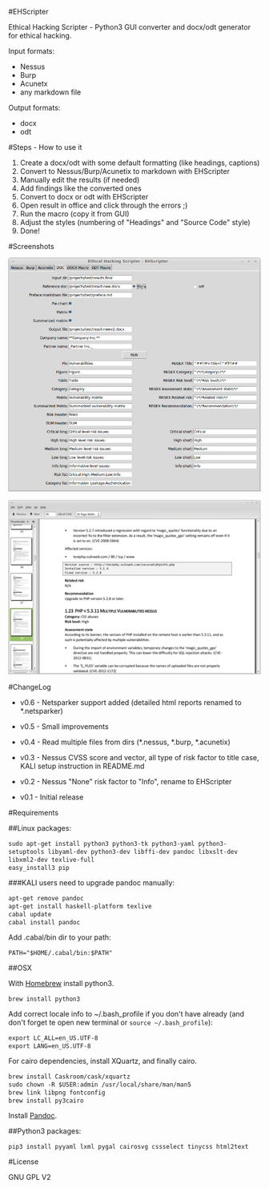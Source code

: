 #EHScripter

Ethical Hacking Scripter - Python3 GUI converter and docx/odt generator for ethical hacking.

Input formats:
- Nessus 
- Burp 
- Acunetx
- any markdown file

Output formats:
- docx
- odt


#Steps - How to use it

1. Create a docx/odt with some default formatting (like headings, captions)
2. Convert to Nessus/Burp/Acunetix to markdown with EHScripter
3. Manually edit the results (if needed)
4. Add findings like the converted ones
5. Convert to docx or odt with EHScripter
6. Open result in office and click through the errors ;)
7. Run the macro (copy it from GUI)
8. Adjust the styles (numbering of "Headings" and "Source Code" style)
9. Done!

#Screenshots

![GUI](screenshots/gui.png)

![Result sample](screenshots/sample.png)


#ChangeLog

- v0.6 - Netsparker support added (detailed html reports renamed to *.netsparker)

- v0.5 - Small improvements

- v0.4 - Read multiple files from dirs (*.nessus, *.burp, *.acunetix)

- v0.3 - Nessus CVSS score and vector, all type of risk factor to title case, KALI setup instruction in README.md

- v0.2 - Nessus "None" risk factor to "Info", rename to EHScripter

- v0.1 - Initial release

#Requirements

##Linux packages:

    sudo apt-get install python3 python3-tk python3-yaml python3-setuptools libyaml-dev python3-dev libffi-dev pandoc libxslt-dev libxml2-dev texlive-full
    easy_install3 pip

###KALI users need to upgrade pandoc manually:

    apt-get remove pandoc
    apt-get install haskell-platform texlive
    cabal update
    cabal install pandoc

Add .cabal/bin dir to your path:
    
    PATH="$HOME/.cabal/bin:$PATH"

##OSX

With [Homebrew](http://brew.sh/) install python3.

    brew install python3 

Add correct locale info to ~/.bash_profile if you don't have already (and don't forget te open new terminal or `source ~/.bash_profile`):

    export LC_ALL=en_US.UTF-8
    export LANG=en_US.UTF-8

For cairo dependencies, install XQuartz, and finally cairo.

    brew install Caskroom/cask/xquartz
    sudo chown -R $USER:admin /usr/local/share/man/man5
    brew link libpng fontconfig
    brew install py3cairo

Install [Pandoc](https://github.com/jgm/pandoc/releases).



##Python3 packages:

    pip3 install pyyaml lxml pygal cairosvg cssselect tinycss html2text

#License

GNU GPL V2


